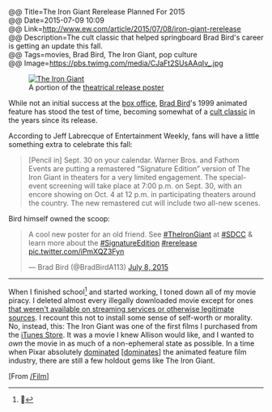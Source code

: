 @@ Title=The Iron Giant Rerelease Planned For 2015  
@@ Date=2015-07-09 10:09  
@@ Link=http://www.ew.com/article/2015/07/08/iron-giant-rerelease  
@@ Description=The cult classic that helped springboard Brad Bird's career is getting an update this fall.  
@@ Tags=movies, Brad Bird, The Iron Giant, pop culture  
@@ Image=https://pbs.twimg.com/media/CJaFt2SUsAAqIv_.jpg  

<figure>
	<a class="nohover" href="http://i2.wp.com/bitcast-a-sm.bitgravity.com/slashfilm/wp/wp-content/images/The-Iron-Giant.jpg">
		<img src="http://i2.wp.com/bitcast-a-sm.bitgravity.com/slashfilm/wp/wp-content/images/The-Iron-Giant.jpg" alt="The Iron Giant" />
	</a>
	<figcaption>A portion of the <a href="https://en.m.wikipedia.org/wiki/The_Iron_Giant#/media/File:The_Iron_Giant_poster.JPG">theatrical release poster</a></figcaption>
</figure>

While not an initial success at the [box office][bo], [Brad Bird][bb]'s 1999 animated feature has stood the test of time, becoming somewhat of a [cult classic][cc] in the years since its release.

According to Jeff Labrecque of Entertainment Weekly, fans will have a little something extra to celebrate this fall:
>[Pencil in] Sept. 30 on your calendar. Warner Bros. and Fathom Events are putting a remastered “Signature Edition” version of The Iron Giant in theaters for a very limited engagement. The special-event screening will take place at 7:00 p.m. on Sept. 30, with an encore showing on Oct. 4 at 12 p.m. in participating theaters around the country. The new remastered cut will include two all-new scenes.

Bird himself owned the scoop:
<blockquote class="twitter-tweet" lang="en"><p lang="en" dir="ltr">A cool new poster for an old friend.&#10;See <a href="https://twitter.com/hashtag/TheIronGiant?src=hash">#TheIronGiant</a> at <a href="https://twitter.com/hashtag/SDCC?src=hash">#SDCC</a> &amp; learn more about the <a href="https://twitter.com/hashtag/SignatureEdition?src=hash">#SignatureEdition</a> <a href="https://twitter.com/hashtag/rerelease?src=hash">#rerelease</a> <a href="http://t.co/iPmXQZ3Fyn">pic.twitter.com/iPmXQZ3Fyn</a></p>&mdash; Brad Bird (@BradBirdA113) <a href="https://twitter.com/BradBirdA113/status/618829026610671620">July 8, 2015</a></blockquote> <script async src="//platform.twitter.com/widgets.js" charset="utf-8"></script>

<hr class="small">

When I finished school[^yes] and started working, I toned down all of my movie piracy. I deleted almost every illegally downloaded movie except for ones [that weren't available on streaming services or otherwise legitimate sources][sw]. I recount this not to install some sense of self-worth or morality. No, instead, this: The Iron Giant was one of the first films I purchased from the [iTunes Store][ig]. It was a movie I knew Allison would like, and I wanted to *own* the movie in as much of a non-ephemeral state as possible. In a time when Pixar absolutely [dominated][ts2] [[dominates][is]] the animated feature film industry, there are still a few holdout gems like The Iron Giant. 

[From [/Film][sf]]

[^yes]: 🎉

[bb]: https://en.wikipedia.org/wiki/Brad_Bird
[bo]: https://en.wikipedia.org/wiki/The_Iron_Giant#Box_office
[cc]: https://en.wikipedia.org/wiki/The_Iron_Giant#Accolades
[ig]: https://itunes.apple.com/us/movie/the-iron-giant/id284447916?at=1l3vx9s
[is]: https://en.wikipedia.org/wiki/Inside_Out_(2015_film)
[sf]: http://www.slashfilm.com/iron-giant-rerelease
[sw]: http://www.theoveranalyzed.net/2015/5/14/this-is-the-best-version-of-star-wars-and-watching-it-is-a-crime
[ts2]: https://en.wikipedia.org/wiki/Toy_Story_2

